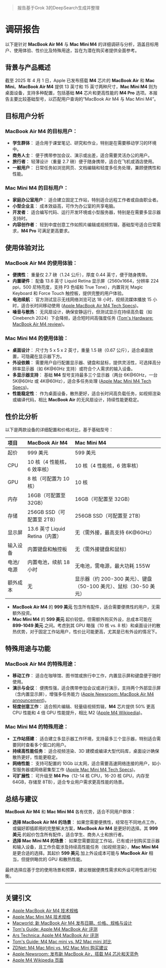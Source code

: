 
> 报告基于Grok 3的DeepSearch生成并整理


# 调研报告

以下是针对 **MacBook Air M4** 与 **Mac Mini M4** 的详细调研与分析，涵盖目标用户、使用体验、性价比及特殊用途，旨在为潜在购买者提供全面参考。

## 背景与产品概述

截至 2025 年 4 月 1 日，Apple 已发布搭载 **M4** 芯片的 **MacBook Air** 和 **Mac Mini**。**MacBook Air M4** 提供 13 英寸和 15 英寸两种尺寸，**Mac Mini M4** 则为桌面设备，支持多种配置，包括基础 **M4** 芯片和更高性能的 **M4 Pro** 选项。本报告主要比较基础型号，以匹配用户查询的“MacBook Air M4 与 Mac Mini M4”。

## 目标用户分析

### MacBook Air M4 的目标用户：

-   **学生群体**： 适合用于课堂笔记、研究和作业，特别是在需要移动学习的环境中。
-   **商务人士**： 便于携带参加会议、演示或出差，适合需要灵活办公的用户。
-   **旅行者**： 轻薄设计（重量 2.7 磅）便于随身携带，适合在飞机或酒店使用。
-   **一般用户**： 日常任务如浏览网页、文档编辑和轻度多任务处理，兼顾便携性和性能。

### Mac Mini M4 的目标用户：

-   **家庭办公室用户**： 适合建立固定工作站，特别适合远程工作者或自由职业者。
-   **小型企业主**： 成本效益高，可作为办公室的共享电脑。
-   **开发者**： 适合编写代码、运行开发环境或小型服务器，特别是在需要多显示器支持时。
-   **内容创作者**： 轻到中度创意工作如照片编辑或视频剪辑，基础型号适合日常需求，**M4 Pro** 可满足更高要求。

## 使用体验对比

### MacBook Air M4 的使用体验：

-   **便携性**： 重量仅 2.7 磅（1.24 公斤），厚度 0.44 英寸，便于随身携带。
-   **内置硬件**： 配备 13.6 英寸 Liquid Retina 显示屏（2560x1664，分辨率 224 ppi，500 尼特亮度，支持 P3 色域和 True Tone），内置背光 Magic Keyboard 和 Force Touch 触控板，提供完整的用户体验。
-   **电池续航**： 官方测试显示无线网络浏览可达 18 小时，视频流媒体播放 15 小时，适合长时间移动使用 ([Apple MacBook Air M4 Tech Specs](https://www.apple.com/macbook-air/specs/))。
-   **噪音与散热**： 无风扇设计，确保安静运行，但测试显示在持续高负载（如 Cinebench 2024）下会降频，适合短时间高强度任务 ([Tom's Hardware: MacBook Air M4 review](https://www.tomshardware.com/laptops/macbooks/macbook-air-m4-2025-review))。

### Mac Mini M4 的使用体验：

-   **桌面设计**： 尺寸为 5 x 5 x 2 英寸，重量 1.5 磅（0.67 公斤），适合桌面放置，可隐藏在显示器下方。
-   **外设依赖**： 需要用户自行配置显示器、键盘和鼠标，提供灵活性，可选择高分辨率显示器（如 6K@60Hz 支持）或符合个人需求的输入设备。
-   **多显示器支持**： 基础 **M4** 型号支持最多三个显示器（两台 6K@60Hz，一台 5K@60Hz 或 4K@60Hz），适合多任务处理 ([Apple Mac Mini M4 Tech Specs](https://www.apple.com/mac-mini/specs/))。
-   **性能稳定性**： 作为桌面设备，散热更好，适合长时间高负载任务，如视频渲染或编译代码，相比 **MacBook Air** 的无风扇设计，持续性能更稳定。

## 性价比分析

以下是两款设备的详细配置和价格对比，基于基础型号：

| 项目       | MacBook Air M4                   | Mac Mini M4                             |
| :--------- | :------------------------------- | :-------------------------------------- |
| 起价       | 999 美元                         | 599 美元                                |
| CPU        | 10 核（4 性能核，6 效率核）       | 10 核（4 性能核，6 效率核）              |
| GPU        | 8 核（可配置为 10 核）            | 10 核                                   |
| 内存       | 16GB（可配置至 32GB）             | 16GB（可配置至 32GB）                    |
| 存储       | 256GB SSD（可配置至 2TB）         | 256GB SSD（可配置至 2TB）                |
| 显示屏     | 13.6 英寸 Liquid Retina（内置）   | 无（需外接，最高支持 6K@60Hz）         |
| 输入设备   | 内置键盘和触控板                 | 无（需外接键盘和鼠标）                   |
| 电池/电源  | 内置电池，续航 18 小时           | 无电池，需电源，最大功耗 155W          |
| 额外成本   | 无                               | 显示器（约 200-300 美元）、键盘（50-100 美元）、鼠标（30-50 美元） |

-   **MacBook Air M4** 的 **999 美元** 包含所有配件，适合需要便携性的用户，无需额外投资。
-   **Mac Mini M4** 的 **599 美元** 起价较低，但需额外购买外设，总成本可能在 **899-1049 美元** 之间。考虑到其 GPU 略强（10 核 vs. 8 核）和桌面设计的散热优势，对于固定工作站用户，性价比可能更高，尤其是已有外设的情况下。

## 特殊用途与功能

### MacBook Air M4 的特殊用途：

-   **移动工作**： 适合在咖啡馆、图书馆或旅行中工作，内置显示屏和键盘便于随时使用。
-   **演示与会议**： 便携性强，适合携带参加会议或进行演示，支持两个外部显示屏（含内置显示屏），增强多任务能力 ([Apple Newsroom: MacBook Air M4 announcement](https://www.apple.com/newsroom/2025/03/apple-introduces-the-new-macbook-air-with-the-m4-chip-and-a-sky-blue-color/))。
-   **轻度创意工作**： 适合照片编辑、轻量级视频剪辑，**M4** 芯片提供 50% 更高 CPU 性能和 4 倍 GPU 性能提升，相比 M2 ([Apple M4 Wikipedia](https://en.wikipedia.org/wiki/Apple_M4))。

### Mac Mini M4 的特殊用途：

-   **工作站搭建**： 适合建立多显示器工作环境，支持最多三个显示器，特别适合需要同时查看多个窗口的用户。
-   **持续高性能任务**： 适合视频渲染、3D 建模或编译大型代码库，桌面设计确保散热更好，性能更稳定。
-   **网络性能**： 支持可配置的 10Gb 以太网，适合需要高速网络连接的用户，如小型服务器或网络密集型工作 ([Apple Mac Mini M4 Tech Specs](https://www.apple.com/mac-mini/specs/))。
-   **可扩展性**： 可升级至 **M4 Pro**（12-14 核 CPU，16-20 核 GPU，内存至 64GB，存储至 8TB），适合专业用户需求更高性能的场景。

## 总结与建议

**MacBook Air M4** 和 **Mac Mini M4** 各有优势，适合不同用户群体：

-   **选择 MacBook Air M4 的场景**： 如果您需要便携性，经常在不同地点工作，或偏好即插即用的完整解决方案，**MacBook Air M4** 是更好的选择。其 **999 美元** 的起价包含所有配件，适合学生、商务人士和旅行者。
-   **选择 Mac Mini M4 的场景**： 如果您需要固定工作站，已有或计划购买显示器和输入设备，且工作负载涉及持续高性能任务（如视频渲染），**Mac Mini M4** 是更合适的选择。其起价 **599 美元** 加上外设成本可能与 **MacBook Air** 相当，但提供略优的 GPU 和散热性能。

最终选择应基于您的使用场景和预算，建议根据便携性需求和外设可用性进行权衡。

---

## 关键引文

-   [Apple MacBook Air M4 技术规格](https://www.apple.com/macbook-air/specs/)
-   [Apple Mac Mini M4 技术规格](https://www.apple.com/mac-mini/specs/)
-   [Macworld: 新 MacBook Air M4 发布日期、价格、规格与设计](https://www.macworld.com/article/2303200/m4-macbook-air-design-price-specs-release.html)
-   [Tom's Guide: Apple M4 MacBook Air 评测](https://www.tomshardware.com/laptops/macbooks/macbook-air-m4-2025-review)
-   [Ars Technica: Apple M4 MacBook Air 评测](https://arstechnica.com/apple/2025/03/apple-m4-macbook-air-review-i-have-no-notes/)
-   [Tom's Guide: M4 Mac mini vs. M2 Mac mini 对比](https://www.tomsguide.com/computing/apple-desktops/m4-mac-mini-vs-m2-mac-mini-heres-all-the-biggest-upgrades)
-   [ZDNet: M4 Mac Mini vs. M2 Mac Mini 购买建议](https://www.zdnet.com/article/m4-mac-mini-vs-m2-mac-mini-which-apple-desktop-should-you-buy/)
-   [Apple Newsroom: 发布新 MacBook Air，搭载 M4 芯片和天蓝色](https://www.apple.com/newsroom/2025/03/apple-introduces-the-new-macbook-air-with-the-m4-chip-and-a-sky-blue-color/)
-   [Apple M4 Wikipedia 页面](https://en.wikipedia.org/wiki/Apple_M4)